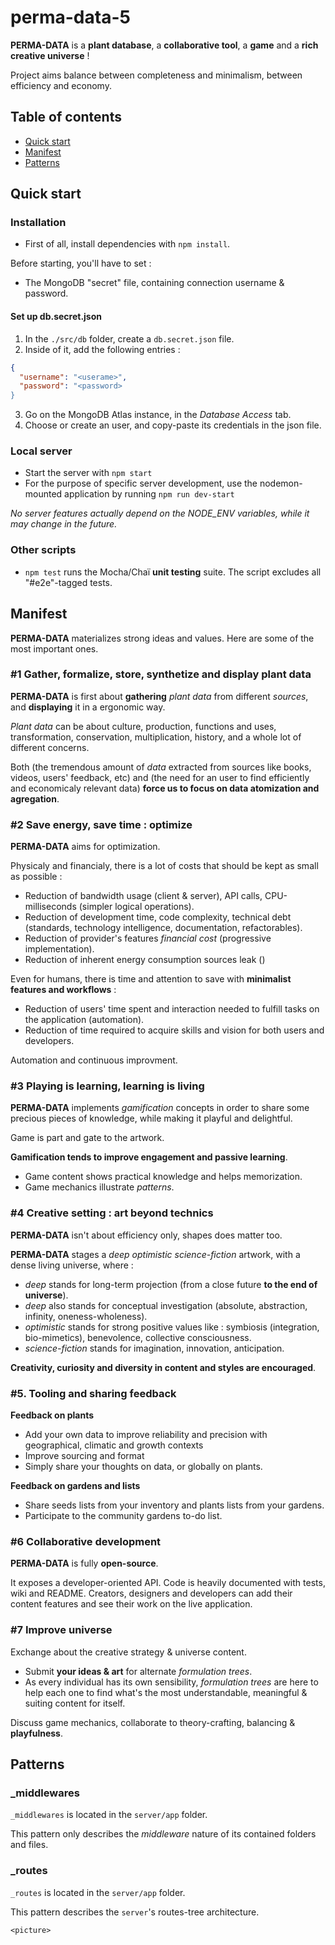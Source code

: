 # perma-data-5
**PERMA-DATA** is a **plant database**, a **collaborative tool**, a **game** and a **rich creative universe** !

Project aims balance between completeness and minimalism, between efficiency and economy.

## Table of contents
* [Quick start](#quick-start)
* [Manifest](#perma-data-manifest)
* [Patterns](#patterns)

## Quick start

### Installation
* First of all, install dependencies with `npm install`.

Before starting, you'll have to set :
* The MongoDB "secret" file, containing connection username & password.

#### Set up db.secret.json
1. In the `./src/db` folder, create a `db.secret.json` file.
2. Inside of it, add the following entries :

```json
{
  "username": "<userame>",
  "password": "<password>
}
```

3. Go on the MongoDB Atlas instance, in the *Database Access* tab.
4. Choose or create an user, and copy-paste its credentials in the json file.

### Local server
* Start the server with `npm start`
* For the purpose of specific server development, use the nodemon-mounted application by running `npm run dev-start`

*No server features actually depend on the NODE_ENV variables, while it may change in the future.*

### Other scripts
* `npm test` runs the Mocha/Chaï **unit testing** suite.
The script excludes all "#e2e"-tagged tests.

## Manifest
**PERMA-DATA** materializes strong ideas and values. Here are some of the most important ones.

### #1 Gather, formalize, store, synthetize and display plant data
**PERMA-DATA** is first about **gathering** *plant data* from different *sources*, and **displaying** it in a ergonomic way.

*Plant data* can be about culture, production, functions and uses, transformation, conservation, multiplication, history, and a whole lot of different concerns.

Both (the tremendous amount of *data* extracted from sources like books, videos, users' feedback, etc) and (the need for an user to find efficiently and economicaly relevant data) **force us to focus on data atomization and agregation**.

### #2 **Save energy, save time : optimize**
**PERMA-DATA** aims for optimization.

Physicaly and financialy, there is a lot of costs that should be kept as small as possible :
* Reduction of bandwidth usage (client & server), API calls, CPU-milliseconds (simpler logical operations).
* Reduction of development time, code complexity, technical debt (standards, technology intelligence, documentation, refactorables).
* Reduction of provider's features *financial cost* (progressive implementation).
* Reduction of inherent energy consumption sources leak ()

Even for humans, there is time and attention to save with **minimalist features and workflows** :
* Reduction of users' time spent and interaction needed to fulfill tasks on the application (automation).
* Reduction of time required to acquire skills and vision for both users and developers.

Automation and continuous improvment.

### #3 **Playing is learning, learning is living**
**PERMA-DATA** implements *gamification* concepts in order to share some precious pieces of knowledge, while making it playful and delightful.

Game is part and gate to the artwork.

**Gamification tends to improve engagement and passive learning**.
* Game content shows practical knowledge and helps memorization.
* Game mechanics illustrate *patterns*.

### #4 **Creative setting : art beyond technics**
**PERMA-DATA** isn't about efficiency only, shapes does matter too. 

**PERMA-DATA** stages a *deep optimistic science-fiction* artwork, with a dense living universe, where :
* *deep* stands for long-term projection (from a close future **to the end of universe**).
* *deep* also stands for conceptual investigation (absolute, abstraction, infinity, oneness-wholeness).
* *optimistic* stands for strong positive values like : symbiosis (integration, bio-mimetics), benevolence, collective consciousness.
* *science-fiction* stands for imagination, innovation, anticipation.

**Creativity, curiosity and diversity in content and styles are encouraged**.

### #5. Tooling and sharing feedback
**Feedback on plants**
* Add your own data to improve reliability and precision with geographical, climatic and growth contexts
* Improve sourcing and format
* Simply share your thoughts on data, or globally on plants.

**Feedback on gardens and lists**
* Share seeds lists from your inventory and plants lists from your gardens.
* Participate to the community gardens to-do list.

### #6 Collaborative development
**PERMA-DATA** is fully **open-source**.

It exposes a developer-oriented API. Code is heavily documented with tests, wiki and README.
Creators, designers and developers can add their content features and see their work on the live application.

### #7 Improve universe
Exchange about the creative strategy & universe content.
* Submit **your ideas & art** for alternate *formulation trees*.
* As every individual has its own sensibility, *formulation trees* are here to help each one to find what's the most understandable, meaningful & suiting content for itself.

Discuss game mechanics, collaborate to theory-crafting, balancing & **playfulness**.

## Patterns

### _middlewares
`_middlewares` is located in the `server/app` folder.

This pattern only describes the *middleware* nature of its contained folders and files.

### _routes
`_routes` is located in the `server/app` folder.

This pattern describes the `server`'s routes-tree architecture.

`<picture>`
